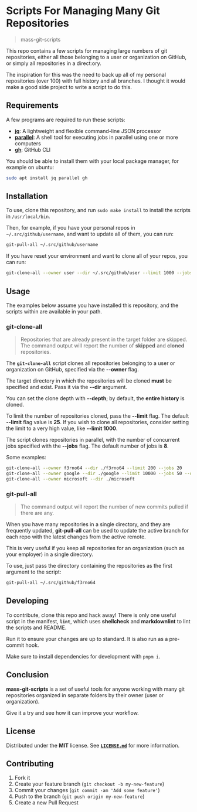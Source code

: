 # Scripts For Managing Many Git Repositories

> mass-git-scripts

This repo contains a few scripts for managing large numbers of git
repositories, either all those belonging to a user or organization on GitHub, or
simply all repositories in a direct:ory.

The inspiration for this was the need to back up all of my personal repositories
(over 100) with full history and all branches. I thought it would make a good
side project to write a script to do this.

## Requirements

A few programs are required to run these scripts:

- [**jq**](https://stedolan.github.io/jq/): A lightweight and flexible
  command-line JSON processor
- [**parallel**](https://www.gnu.org/software/parallel/): A shell tool for
  executing jobs in parallel using one or more computers
- [**gh**](https://cli.github.com/): GitHub CLI

You should be able to install them with your local package manager, for example
on ubuntu:

```bash
sudo apt install jq parallel gh
```

## Installation

To use, clone this repository, and run `sudo make install` to install the
scripts in `/usr/local/bin`.

Then, for example, if you have your personal repos in `~/.src/github/username`,
and want to update all of them, you can run:

```bash
git-pull-all ~/.src/github/username
```

If you have reset your environment and want to clone all of your repos, you can
run:

```bash
git-clone-all --owner user --dir ~/.src/github/user --limit 1000 --jobs 20
```

## Usage

The examples below assume you have installed this repository, and the scripts
within are available in your path.

### git-clone-all

> Repositories that are already present in the target folder are skipped. The
> command output will report the number of **skipped** and **cloned**
> repositories.

The **`git-clone-all`** script clones all repositories belonging to a user or
organization on GitHub, specified via the **--owner** flag.

The target directory in which the repositories will be cloned **must** be
specified and exist. Pass it via the **--dir** argument.

You can set the clone depth with **--depth**; by default, the
**entire history** is cloned.

To limit the number of repositories cloned, pass the **--limit** flag. The
default **--limit** flag value is **25**. If you wish to clone all repositories,
consider setting the limit to a very high value, like **--limit 1000**.

The script clones repositories in parallel, with the number of concurrent jobs
specified with the **--jobs** flag. The default number of jobs is
**8**.

Some examples:

```bash
git-clone-all --owner f3rno64 --dir ./f3rno64 --limit 200 --jobs 20
git-clone-all --owner google --dir ./google --limit 10000 --jobs 50 --depth 1
git-clone-all --owner microsoft --dir ./microsoft
```

### git-pull-all

> The command output will report the number of new commits pulled if there are
> any.

When you have many repositories in a single directory, and they are frequently
updated, **git-pull-all** can be used to update the active branch for each repo
with the latest changes from the active remote.

This is very useful if you keep all repositories for an organization (such as your
employer) in a single directory.

To use, just pass the directory containing the repositories as the first
argument to the script:

```bash
git-pull-all ~/.src/github/f3rno64
```

## Developing

To contribute, clone this repo and hack away! There is only one useful script
in the manifest, **`lint`**, which uses **shellcheck** and **markdownlint** to
lint the scripts and README.

Run it to ensure your changes are up to standard. It is also run as a
pre-commit hook.

Make sure to install dependencies for development with `pnpm i`.

## Conclusion

**mass-git-scripts** is a set of useful tools for anyone working with many git
repositories organized in separate folders by their owner (user or
organization).

Give it a try and see how it can improve your workflow.

## License

Distributed under the **MIT** license. See [**`LICENSE.md`**](./LICENSE.md)
for more information.

## Contributing

1. Fork it
2. Create your feature branch (`git checkout -b my-new-feature`)
3. Commit your changes (`git commit -am 'Add some feature'`)
4. Push to the branch (`git push origin my-new-feature`)
5. Create a new Pull Request
